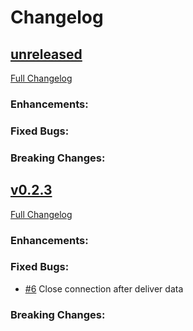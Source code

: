 Changelog
====


[unreleased](https://github.com/feedforce/bugsnag-delivery-fluent/compare/v0.2.3...master)
----

[Full Changelog](https://github.com/feedforce/bugsnag-delivery-fluent/compare/v0.2.3...master)

### Enhancements:

### Fixed Bugs:

### Breaking Changes:


[v0.2.3](https://github.com/feedforce/bugsnag-delivery-fluent/compare/v0.2.2...v0.2.3)
----

[Full Changelog](https://github.com/feedforce/bugsnag-delivery-fluent/compare/v0.2.2...v0.2.3)

### Enhancements:

### Fixed Bugs:

- [#6](https://github.com/feedforce/bugsnag-delivery-fluent/pull/6) Close connection after deliver data

### Breaking Changes:

